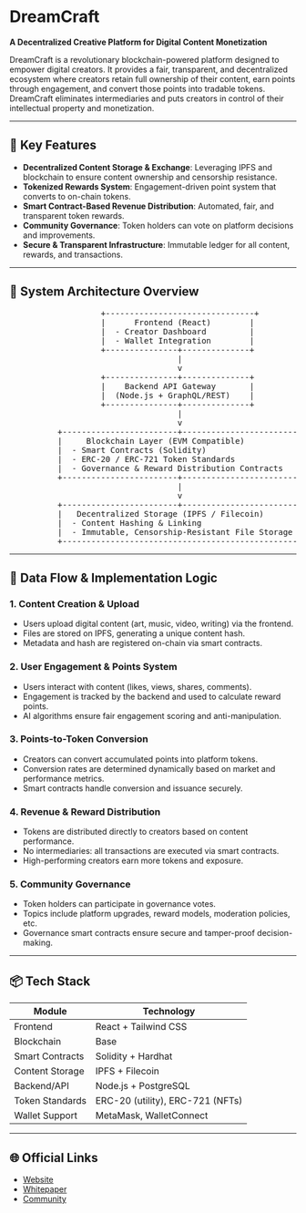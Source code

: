 # DreamCraft

**A Decentralized Creative Platform for Digital Content Monetization**

DreamCraft is a revolutionary blockchain-powered platform designed to empower digital creators. It provides a fair, transparent, and decentralized ecosystem where creators retain full ownership of their content, earn points through engagement, and convert those points into tradable tokens. DreamCraft eliminates intermediaries and puts creators in control of their intellectual property and monetization.

---

## 🚀 Key Features

- **Decentralized Content Storage & Exchange**: Leveraging IPFS and blockchain to ensure content ownership and censorship resistance.
- **Tokenized Rewards System**: Engagement-driven point system that converts to on-chain tokens.
- **Smart Contract-Based Revenue Distribution**: Automated, fair, and transparent token rewards.
- **Community Governance**: Token holders can vote on platform decisions and improvements.
- **Secure & Transparent Infrastructure**: Immutable ledger for all content, rewards, and transactions.

---

## 🧩 System Architecture Overview
<pre>
                   +-------------------------------+
                   |      Frontend (React)        |
                   |  - Creator Dashboard         |
                   |  - Wallet Integration        |
                   +---------------+--------------+
                                   |
                                   v
                   +---------------+--------------+
                   |    Backend API Gateway       |
                   |  (Node.js + GraphQL/REST)    |
                   +---------------+--------------+
                                   |
                                   v
          +------------------------+-------------------------+
          |     Blockchain Layer (EVM Compatible)            |
          |  - Smart Contracts (Solidity)                    |
          |  - ERC-20 / ERC-721 Token Standards              |
          |  - Governance & Reward Distribution Contracts    |
          +------------------------+-------------------------+
                                   |
                                   v
          +------------------------+-------------------------+
          |   Decentralized Storage (IPFS / Filecoin)        |
          |  - Content Hashing & Linking                     |
          |  - Immutable, Censorship-Resistant File Storage  |
          +--------------------------------------------------+
</pre>

 ---

## 🔄 Data Flow & Implementation Logic

### 1. Content Creation & Upload

- Users upload digital content (art, music, video, writing) via the frontend.
- Files are stored on IPFS, generating a unique content hash.
- Metadata and hash are registered on-chain via smart contracts.

### 2. User Engagement & Points System

- Users interact with content (likes, views, shares, comments).
- Engagement is tracked by the backend and used to calculate reward points.
- AI algorithms ensure fair engagement scoring and anti-manipulation.

### 3. Points-to-Token Conversion

- Creators can convert accumulated points into platform tokens.
- Conversion rates are determined dynamically based on market and performance metrics.
- Smart contracts handle conversion and issuance securely.

### 4. Revenue & Reward Distribution

- Tokens are distributed directly to creators based on content performance.
- No intermediaries: all transactions are executed via smart contracts.
- High-performing creators earn more tokens and exposure.

### 5. Community Governance

- Token holders can participate in governance votes.
- Topics include platform upgrades, reward models, moderation policies, etc.
- Governance smart contracts ensure secure and tamper-proof decision-making.

---

## 📦 Tech Stack

| Module             | Technology                        |
|--------------------|------------------------------------|
| Frontend           | React + Tailwind CSS               |
| Blockchain         | Base          |
| Smart Contracts    | Solidity + Hardhat                 |
| Content Storage    | IPFS + Filecoin                    |
| Backend/API        | Node.js + PostgreSQL               |
| Token Standards    | ERC-20 (utility), ERC-721 (NFTs)   |
| Wallet Support     | MetaMask, WalletConnect            |

---

## 🌐 Official Links

- [Website](https://dreamcraftai.xyz/)
- [Whitepaper](https://wp.dreamcraftai.xyz/)
- [Community](https://t.me/DreamCraftPRO)
